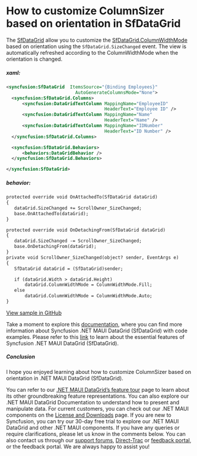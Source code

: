 # How to customize ColumnSizer based on orientation in SfDataGrid
The [SfDataGrid](https://www.syncfusion.com/maui-controls/maui-datagrid) allow you to customize the [SfDataGrid.ColumnWidthMode](https://help.syncfusion.com/cr/maui/Syncfusion.Maui.DataGrid.SfDataGrid.html#Syncfusion_Maui_DataGrid_SfDataGrid_ColumnWidthMode) based on orientation using the `SfDataGrid.SizeChanged` event. The view is automatically refreshed according to the ColumnWidthMode when the orientation is changed.

##### xaml:
 ```XML
<syncfusion:SfDataGrid  ItemsSource="{Binding Employees}"
                           AutoGenerateColumnsMode="None">
   <syncfusion:SfDataGrid.Columns>
       <syncfusion:DataGridTextColumn MappingName="EmployeeID"
                                      HeaderText="Employee ID" />
       <syncfusion:DataGridTextColumn MappingName="Name"
                                      HeaderText="Name" />
       <syncfusion:DataGridTextColumn MappingName="IDNumber"
                                      HeaderText="ID Number" />
   </syncfusion:SfDataGrid.Columns>

   <syncfusion:SfDataGrid.Behaviors>
       <behaviors:DataGridBehavior />
   </syncfusion:SfDataGrid.Behaviors>

</syncfusion:SfDataGrid>
 ```
 
##### behavior:
 
 ```XML
 protected override void OnAttachedTo(SfDataGrid dataGrid)
{
    dataGrid.SizeChanged += ScrollOwner_SizeChanged;
    base.OnAttachedTo(dataGrid);
}        

protected override void OnDetachingFrom(SfDataGrid dataGrid)
{
    dataGrid.SizeChanged -= ScrollOwner_SizeChanged;
    base.OnDetachingFrom(dataGrid);
}
private void ScrollOwner_SizeChanged(object? sender, EventArgs e)
{
    SfDataGrid dataGrid = (SfDataGrid)sender;

    if (dataGrid.Width > dataGrid.Height)
        dataGrid.ColumnWidthMode = ColumnWidthMode.Fill;
    else
        dataGrid.ColumnWidthMode = ColumnWidthMode.Auto;
}
 ```
 
[View sample in GitHub](https://github.com/SyncfusionExamples/How-to-customize-ColumnSizer-based-on-orientation-in-SfDataGrid)

Take a moment to explore this [documentation](https://help.syncfusion.com/maui/datagrid/overview), where you can find more information about Syncfusion .NET MAUI DataGrid (SfDataGrid) with code examples. Please refer to this [link](https://www.syncfusion.com/maui-controls/maui-datagrid) to learn about the essential features of Syncfusion .NET MAUI DataGrid (SfDataGrid).

##### Conclusion

I hope you enjoyed learning about how to customize ColumnSizer based on orientation in .NET MAUI DataGrid (SfDataGrid).

You can refer to our [.NET MAUI DataGrid’s feature tour](https://www.syncfusion.com/maui-controls/maui-datagrid) page to learn about its other groundbreaking feature representations. You can also explore our .NET MAUI DataGrid Documentation to understand how to present and manipulate data. For current customers, you can check out our .NET MAUI components on the [License and Downloads](https://www.syncfusion.com/account/downloads) page. If you are new to Syncfusion, you can try our 30-day free trial to explore our .NET MAUI DataGrid and other .NET MAUI components. If you have any queries or require clarifications, please let us know in the comments below. You can also contact us through our [support forums](https://www.syncfusion.com/forums), [Direct-Trac](https://support.syncfusion.com/account/login?ReturnUrl=%2Faccount%2Fconnect%2Fauthorize%2Fcallback%3Fclient_id%3Dc54e52f3eb3cde0c3f20474f1bc179ed%26redirect_uri%3Dhttps%253A%252F%252Fsupport.syncfusion.com%252Fagent%252Flogincallback%26response_type%3Dcode%26scope%3Dopenid%2520profile%2520agent.api%2520integration.api%2520offline_access%2520kb.api%26state%3D8db41f98953a4d9ba40407b150ad4cf2%26code_challenge%3DvwHoT64z2h21eP_A9g7JWtr3vp3iPrvSjfh5hN5C7IE%26code_challenge_method%3DS256%26response_mode%3Dquery) or [feedback portal](https://www.syncfusion.com/feedback/maui?control=sfdatagrid), or the feedback portal. We are always happy to assist you!
